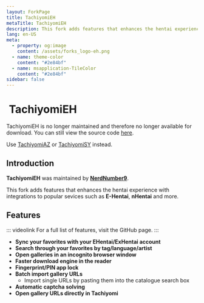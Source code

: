 ```yaml
---
layout: ForkPage
title: TachiyomiEH
metaTitle: TachiyomiEH
description: This fork adds features that enhances the hentai experience with integrations to popular sevices such as E-Hentai, nHentai and more.
lang: en-US
meta:
  - property: og:image
    content: /assets/forks_logo-eh.png
  - name: theme-color
    content: "#2e84bf"
  - name: msapplication-TileColor
    content: "#2e84bf"
sidebar: false
---
```


# <img class="headerLogo" :src="$withBase('/assets/forks_logo-eh.png')"> TachiyomiEH <Badge text="Deprecated" type="error" vertical="middle" />

TachiyomiEH is no longer maintained and therefore no longer available for download. You can still view the source code [here](https://github.com/NerdNumber9/TachiyomiEH).

Use [TachiyomiAZ](/forks/TachiyomiAZ) or [TachiyomiSY](/forks/TachiyomiSY) instead.

## Introduction
**TachiyomiEH** was maintained by **[NerdNumber9](https://github.com/NerdNumber9)**.

This fork adds features that enhances the hentai experience with integrations to popular sevices such as **E-Hentai**, **nHentai** and more.

## Features
::: videolink
For a full list of features, visit the GitHub page.
:::

- **Sync your favorites with your EHentai/ExHentai account**
- **Search through your favorites by tag/language/artist**
- **Open galleries in an incognito browser window**
- **Faster download engine in the reader**
- **Fingerprint/PIN app lock**
- **Batch import gallery URLs**
  - Import single URLs by pasting them into the catalogue search box
- **Automatic captcha solving**
- **Open gallery URLs directly in Tachiyomi**
